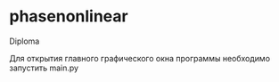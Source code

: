 # phasenonlinear
Diploma

Для открытия главного графического окна программы необходимо запустить main.py
